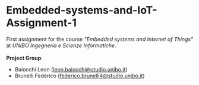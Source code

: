 # Embedded-systems-and-IoT-Assignment-1
First assignment for the course <i>"Embedded systems and Internet of Things"</i> at <i>UNIBO Ingegneria e Scienze Informatiche</i>. <br /><br />
<b>Project Group</b>:<br />
<ul>
  <li>Baiocchi Leon (<a href="mailto:leon.baiocchi@studio.unibo.it">leon.baiocchi@studio.unibo.it</a>)</li>
  <li>Brunelli Federico (<a href="mailto:federico.brunelli4@studio.unibo.it">federico.brunelli4@studio.unibo.it</a>)</li>
</ul>
